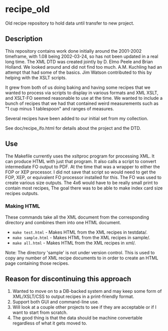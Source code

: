 # recipe_old
Old recipe repository to hold data until transfer to new project.

## Description

This repository contains work done initially around the 2001-2002 timeframe,
with 1.08 being 2002-03-24, so has not been updated in a real long time.
The XML DTD was created jointly by D. Elmo Peele and Brian Holland. 
We looked around and did not find too much. A.M. Kuchling had an attempt that
had some of the basics. Jim Watson contributed to this by helping with the
XSLT scripts.

It grew from both of us doing baking and having some recipes that we wanted
to process via scripts to display in various formats and XML XSLT, and XSLT-FO
seemed reasonable to use at the time. We wanted to include a bunch of recipes
that we had that contained weird measurements such as "1 cup minus 1
tablespoon" and ranges of measures.

Several recipes have been added to our initial set from my collection.

See doc/recipe_ifo.html for details about the project and the DTD.

## Use

The Makefile currently uses the xsltproc program for processing XML.  It
can produce HTML with just that program. It also calls a script to convert
intermediate FO output to PDF. At the time that was a wrapper to either the
FOP or XEP processor. I did not save that script so would need to get
the FOP, XEP, or equivalent FO processor installed for this. The FO was
used to create various size outputs. The 4x6 would have to be really small
print to contain most recipes,  The goal there was to be able to make
index card size recipes outputs.

### Making HTML

These commands take all the XML document from the corresponding directory
and combines them into one HTML document.

-  `make test.html` - Makes HTML from the XML recipes in testdata/.
-  `make sample.html` - Makes HTML from the XML recipes in sample/.
-  `make all.html` - Makes HTML from the XML recipes in xml/.

Note: The directory 'sample' is not under version control. This is used to
copy any number of XML recipe documents to in order to create an HTML page
containing those recipes.

## Reason for discontinuing this approach

1.  Wanted to move on to a DB-backed system and may keep some form of
    XML/XSLT/CSS to output recipes in a print-friendly format.
2.  Support both GUI and command-line use.
3.  Will look at a couple other projects to see if they are acceptable or
    if I want to start from scratch.
4.  The good thing is that the data should be machine convertable regardless
    of what it gets moved to.
